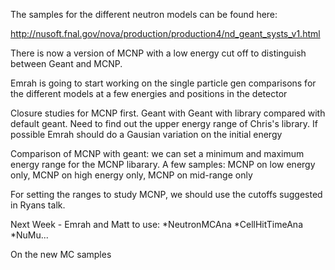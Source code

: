 The samples for the different neutron models can be found here:

http://nusoft.fnal.gov/nova/production/production4/nd_geant_systs_v1.html

There is now a version of MCNP with a low energy cut off to distinguish between Geant and MCNP.

Emrah is going to start working on the single particle gen comparisons for the different models 
at a few energies and positions in the detector

Closure studies for MCNP first. Geant with Geant with library compared with default geant.
Need to find out the upper energy range of Chris's library. If possible Emrah should do a Gausian
variation on the initial energy

Comparison of MCNP with geant: we can set a minimum and maximum energy range for the MCNP libarary.
A few samples: MCNP on low energy only, MCNP on high energy only, MCNP on mid-range only

For setting the ranges to study MCNP, we should use the cutoffs suggested in Ryans talk.

Next Week - Emrah and Matt to use:
  *NeutronMCAna
  *CellHitTimeAna
  *NuMu...

On the new MC samples
